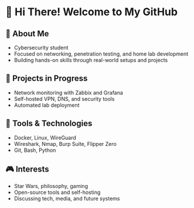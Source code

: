 # 👋 Hi There! Welcome to My GitHub

## 🧠 About Me
- Cybersecurity student
- Focused on networking, penetration testing, and home lab development  
- Building hands-on skills through real-world setups and projects  

## 🧪 Projects in Progress
- Network monitoring with Zabbix and Grafana  
- Self-hosted VPN, DNS, and security tools  
- Automated lab deployment

## 🔧 Tools & Technologies
- Docker, Linux, WireGuard  
- Wireshark, Nmap, Burp Suite, Flipper Zero  
- Git, Bash, Python  

## 🎮 Interests
- Star Wars, philosophy, gaming  
- Open-source tools and self-hosting  
- Discussing tech, media, and future systems  

